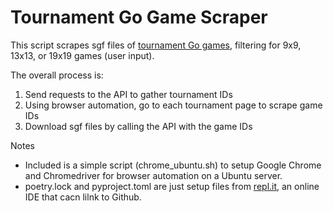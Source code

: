 # Tournament Go Game Scraper

This script scrapes sgf files of [tournament Go games](https://online-go.com/tournaments), filtering for 9x9, 13x13, or 19x19 games (user input).

The overall process is:
1. Send requests to the API to gather tournament IDs
2. Using browser automation, go to each tournament page to scrape game IDs
3. Download sgf files by calling the API with the game IDs

Notes
- Included is a simple script (chrome_ubuntu.sh) to setup Google Chrome and Chromedriver for browser automation on a Ubuntu server.
- poetry.lock and pyproject.toml are just setup files from [repl.it](https://repl.it/@AndrewLien/9x9GoGamesScrape), an online IDE that cacn lilnk to Github.
